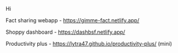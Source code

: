 Hi


Fact sharing webapp  -     https://gimme-fact.netlify.app/ 

Shoppy dashboard     -     https://dashbsf.netlify.app/

Productivity plus    -     https://lytra47.github.io/productivity-plus/ (mini)

